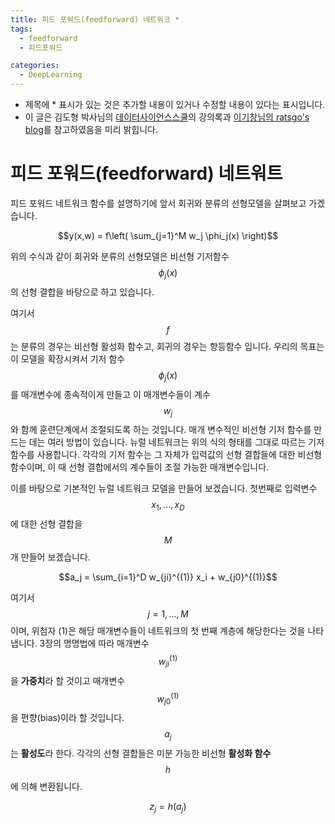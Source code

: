 ```yaml
---
title: 피드 포워드(feedforward) 네트워크 *
tags:
  - feedforward
  - 피드포워드

categories:
  - DeepLearning
---
```


- 제목에 * 표시가 있는 것은 추가할 내용이 있거나 수정할 내용이 있다는 표시입니다.
- 이 글은 김도형 박사님의 <a href="https://datascienceschool.net/">데이터사이언스스쿨</a>의 강의록과 <a href="https://ratsgo.github.io/">이기창님의 ratsgo's blog</a>를 참고하였음을 미리 밝힙니다.

# 피드 포워드(feedforward) 네트워트

피드 포워드 네트워크 함수를 설명하기에 앞서 회귀와 분류의 선형모델을 살펴보고 가겠습니다.

$$y(x,w) = f\left( \sum_{j=1}^M w_j \phi_j(x) \right)$$

위의 수식과 같이 회귀와 분류의 선형모델은 비선형 기저함수 $$\phi_j(x)$$의 선형 결합을 바탕으로 하고 있습니다.

여기서 $$f$$는 분류의 경우는 비선형 활성화 함수고, 회귀의 경우는 항등함수 입니다. 우리의 목표는 이 모델을 확장시켜서 기저 함수 $$\phi_j(x)$$를 매개변수에 종속적이게 만들고 이 매개변수들이 계수 $${w_j}$$와 함께 훈련단계에서 조절되도록 하는 것입니다. 매개 변수적인 비선형 기저 함수를 만드는 데는 여러 방법이 있습니다. 뉴럴 네트워크는 위의 식의 형태를 그대로 따르는 기저 함수를 사용합니다. 각각의 기저 함수는 그 자체가 입력값의 선형 결합들에 대한 비선형 함수이며, 이 때 선형 결합에서의 계수들이 조절 가능한 매개변수입니다.

이를 바탕으로 기본적인 뉴럴 네트워크 모델을 만들어 보겠습니다. 첫번째로 입력변수 $$x_1,...,x_D$$에 대한 선형 결합을 $$M$$개 만들어 보겠습니다.

$$a_j = \sum_{i=1}^D w_{ji}^{(1)} x_i + w_{j0}^{(1)}$$

여기서 $$j=1,...,M$$이며, 위첨자 (1)은 해당 매개변수들이 네트워크의 첫 번째 계층에 해당한다는 것을 나타냅니다. 3장의 명명법에 따라 매개변수 $$w_{ji}^{(1)}$$을 **가중치**라 할 것이고 매개변수 $$w_{j0}^{(1)}$$을 편향(bias)이라 할 것입니다. $$a_j$$는 **활성도**라 한다. 각각의 선형 결합들은 미분 가능한 비선형 **활성화 함수** $$h$$에 의해 변환됩니다. 

$$z_j = h(a_j)$$



 








